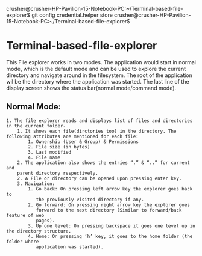 crusher@crusher-HP-Pavilion-15-Notebook-PC:~/Terminal-based-file-explorer$ git config credential.helper store
crusher@crusher-HP-Pavilion-15-Notebook-PC:~/Terminal-based-file-explorer$ 
# Terminal-based-file-explorer
This File explorer works in two modes. The application would start in
normal mode, which is the default mode and can be used to explore the current directory
and navigate around in the filesystem.
The root of the application wil be the directory where the application was
started.
The last line of the display screen shows the status bar(normal mode/command mode).

## Normal Mode:
    1. The file explorer reads and displays list of files and directories in the current folder-
        1. It shows each file(dirctories too) in the directory. The following attributes are mentioned for each file:
            1. Ownership (User & Group) & Permissions
            2. File size (in bytes)
            3. Last modified
            4. File name
        2. The application also shows the entries “.” & “..” for current and
        parent directory respectively.
        2. A File or directory can be opened upon pressing enter key.
        3. Navigation:
            1. Go back: On pressing left arrow key the explorer goes back to
               the previously visited directory if any.
            2. Go forward: On pressing right arrow key the explorer goes
               forward to the next directory (Similar to forward/back feature of web
               pages).
            3. Up one level: On pressing backspace it goes one level up in the directory structure.
            4. Home: On pressing ‘h’ key, it goes to the home folder (the folder where
               application was started).
